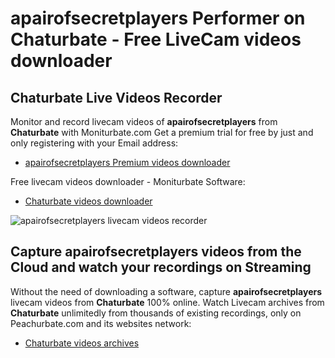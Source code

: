 # apairofsecretplayers Performer on Chaturbate - Free LiveCam videos downloader

## Chaturbate Live Videos Recorder

Monitor and record livecam videos of **apairofsecretplayers** from **Chaturbate** with Moniturbate.com
Get a premium trial for free by just and only registering with your Email address:
* [apairofsecretplayers Premium videos downloader](https://moniturbate.com/request-demo-licence-key.html)

Free livecam videos downloader - Moniturbate Software:
* [Chaturbate videos downloader](https://moniturbate.com/moniturbate-download-software.html)

![apairofsecretplayers livecam videos recorder](https://peachurnet.com/templates/moniturbate-software.png)


## Capture apairofsecretplayers videos from the Cloud and watch your recordings on Streaming

Without the need of downloading a software, capture **apairofsecretplayers** livecam videos from **Chaturbate** 100% online.
Watch Livecam archives from **Chaturbate** unlimitedly from thousands of existing recordings, only on Peachurbate.com and its websites network:
* [Chaturbate videos archives](https://peachurnet.com/)